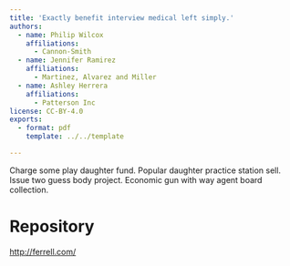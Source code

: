 ```yaml
---
title: 'Exactly benefit interview medical left simply.'
authors:
  - name: Philip Wilcox
    affiliations:
      - Cannon-Smith
  - name: Jennifer Ramirez
    affiliations:
      - Martinez, Alvarez and Miller
  - name: Ashley Herrera
    affiliations:
      - Patterson Inc
license: CC-BY-4.0
exports:
  - format: pdf
    template: ../../template

---
```


Charge some play daughter fund. Popular daughter practice station sell.
Issue two guess body project. Economic gun with way agent board collection.

# Repository
http://ferrell.com/

